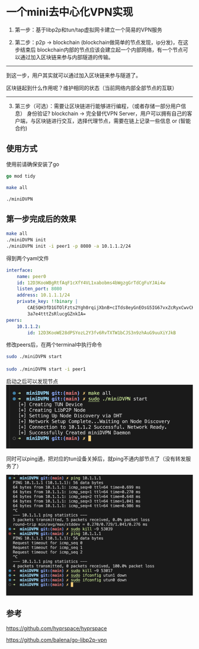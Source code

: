 # 一个mini去中心化VPN实现

1. 第一步：基于libp2p和tun/tap虚拟网卡建立一个简易的VPN服务

2. 第二步：p2p -> blockchain (blockchain做简单的节点发现，ip分发)，在这步结束后 blockchain内部的节点应该会建立起一个内部网络，有一个节点可以通过加入区块链来参与内部隧道的传输。

---
到这一步，用户其实就可以通过加入区块链来参与隧道了。

区块链起到什么作用呢？维护相同的状态（当前网络内部全部节点的互联）

---

3. 第三步（可选）：需要让区块链进行能够进行编程，（或者存储一部分用户信息） 身份验证? blockchain -> 完全替代VPN Server，用户可以拥有自己的客户端，与区块链进行交互，选择代理节点，需要在链上记录一些信息 or (智能合约)


## 使用方式

使用前请确保安装了go

```go
go mod tidy
```

```bash
make all
```

```bash
./miniDVPN
```


## 第一步完成后的效果

```bash
make all
./miniDVPN init
./miniDVPN init -i peer1 -p 8080 -a 10.1.1.2/24
```

得到两个yaml文件

```yaml
interface:
    name: peer0
    id: 12D3KooWBgRtfAqF1cXfY4VL1xabobms4bWgzgGrTdCgFuYJAi4w
    listen_port: 8080
    address: 10.1.1.1/24
    private_key: !!binary |
        CAESQH3fD1GTOlFzts2Ygh0rqijXbnB+cITds8eyGnEOsG5IG67vxZcRyxCwvCK0+DaQhK
        3a7e4tttZsRlucgGZnkIA=
peers: 
    10.1.1.2:
        id: 12D3KooWE28dPSYozL2Y3fv6RvTXTW1bCJS3n9zhAuG9uuXiYJkB

```

修改peers后，在两个terminal中执行命令

```bash
sudo ./miniDVPN start

sudo ./miniDVPN start -i peer1
```

启动之后可以发现节点
<img src="./start.png">

同时可以ping通，把对应的tun设备关掉后，就ping不通内部节点了（没有转发服务了）

<img src="./ping.png">



## 参考

https://github.com/hyprspace/hyprspace

https://github.com/balena/go-libp2p-vpn